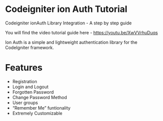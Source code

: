 # Codeigniter ion Auth Tutorial
Codeigniter ionAuth Library Integration - A step by step guide

You will find the video tutorial guide here  - https://youtu.be/XwVVrhuDuqs


Ion Auth is a simple and lightweight authentication library for the CodeIgniter framework.

# Features

* Registration
* Login and Logout
* Forgotten Password
* Change Password Method
* User groups
* “Remember Me” funtionality
* Extremely Customizable
